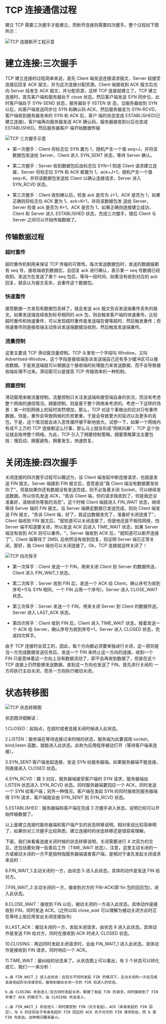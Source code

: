 # TCP 连接通信过程

建立 TCP 需要三次握手才能建立，而断开连接则需要四次握手。整个过程如下图所示：

![TCP 连接断开工程示意](https://assets.ng-tech.icu/item/02Jgu6.png)

# 建立连接:三次握手

TCP 建立连接的过程简单来说，首先 Client 端发送连接请求报文，Server 段接受连接后回复 ACK 报文，并为这次连接分配资源。Client 端接收到 ACK 报文后也向 Server 段发生 ACK 报文，并分配资源，这样 TCP 连接就建立了。TCP 建立连接时，首先客户端和服务器处于 close 状态。然后客户端发送 SYN 同步位，此时客户端处于 SYN-SEND 状态，服务器处于 lISTEN 状 态，当服务器收到 SYN 以后，向客户端发送同步位 SYN 和确认码 ACK，然后服务器变为 SYN-RCVD，客户端收到服务器发来的 SYN 和 ACK 后，客户 端的状态变成 ESTABLISHED(已建立连接)，客户端再向服务器发送 ACK 确认码，服务器接收到以后也变成 ESTABLISHED。然后服务器客户 端开始数据传输

![TCP 三次握手示意](https://assets.ng-tech.icu/item/02JQAg.png)

- 第一次握手：Client 将标志位 SYN 置为 1，随机产生一个值 seq=J，并将该数据包发送给 Server，Client 进入 SYN_SENT 状态，等待 Server 确认。

- 第二次握手：Server 收到数据包后由标志位 SYN=1 知道 Client 请求建立连接，Server 将标志位 SYN 和 ACK 都置为 1，ack=J+1，随机产生一个值 seq=K，并将该数据包发送给 Client 以确认连接请求，Server 进入 SYN_RCVD 状态。

- 第三次握手：Client 收到确认后，检查 ack 是否为 J+1，ACK 是否为 1，如果正确则将标志位 ACK 置为 1，ack=K+1，并将该数据包发 送给 Server，Server 检查 ack 是否为 K+1，ACK 是否为 1，如果正确则连接建立成功，Client 和 Server 进入 ESTABLISHED 状态，完成三次握手，随后 Client 与 Server 之间可以开始传输数据了。

## 传输数据过程

### 超时重传

超时重传机制用来保证 TCP 传输的可靠性。每次发送数据包时，发送的数据报都有 seq 号，接收端收到数据后，会回复 ack 进行确认，表示某一 seq 号数据已经收到。发送方在发送了某个 seq 包后，等待一段时间，如果没有收到对应的 ack 回复，就会认为报文丢失，会重传这个数据包。

### 快速重传

接受数据一方发现有数据包丢掉了。就会发送 ack 报文告诉发送端重传丢失的报文。如果发送端连续收到标号相同的 ack 包，则会触发客户端的快速重传。比较超时重传和快速重传，可以发现超时重传是发送端在傻等超时，然后触发重传；而快速重传则是接收端主动告诉发送端数据没收到，然后触发发送端重传。

### 流量控制

这里主要说 TCP 滑动窗流量控制。TCP 头里有一个字段叫 Window，又叫 Advertised-Window，这个字段是接收端告诉发送端自己还有多少缓冲区可以接收数据。于是发送端就可以根据这个接收端的处理能力来发送数据，而不会导致接收端处理不过来。滑动窗可以是提高 TCP 传输效率的一种机制。

### 拥塞控制

滑动窗用来做流量控制。流量控制只关注发送端和接受端自身的状况，而没有考虑整个网络的通信情况。拥塞控制，则是基于整个网络来考虑的。考虑一下这样的场景：某一时刻网络上的延时突然增加，那么，TCP 对这个事做出的应对只有重传数据，但是，重传会导致网络的负担更重，于是会导致更大的延迟以及更多的丢包，于是，这个情况就会进入恶性循环被不断地放大。试想一下，如果一个网络内有成千上万的 TCP 连接都这么行事，那么马上就会形成“网络风暴”，TCP 这个协议就会拖垮整个网络。为此，TCP 引入了拥塞控制策略。拥塞策略算法主要包括：慢启动，拥塞避免，拥塞发生，快速恢复。

# 关闭连接:四次握手

关闭连接的四次握手过程可以概述为，设 Client 端发起中断连接请求，也就是发送 FIN 报文。Server 端接到 FIN 报文后，意思是说"我 Client 端没有数据要发给你了"，但是如果你还有数据没有发送完成，则不必急着关闭 Socket，可以继续发送数据。所以你先发送 ACK，"告诉 Client 端，你的请求我收到了，但是我还没准备好，请继续你等我的消息"。这个时候 Client 端就进入 FIN_WAIT 状态，继续等待 Server 端的 FIN 报文。当 Server 端确定数据已发送完成，则向 Client 端发送 FIN 报文，"告诉 Client 端，好了，我这边数据发完了，准备好关闭连接了"。Client 端收到 FIN 报文后，"就知道可以关闭连接了，但是他还是不相信网络，怕 Server 端不知道要关闭，所以发送 ACK 后进入 TIME_WAIT 状态，如果 Server 端没有收到 ACK 则可以重传。“，Server 端收到 ACK 后，"就知道可以断开连接了"。Client 端等待了 2MSL 后依然没有收到回复，则证明 Server 端已正常关闭，那好，我 Client 端也可以关闭连接了。Ok，TCP 连接就这样关闭了！

![TCP 四次挥手](https://assets.ng-tech.icu/item/02JNuV.png)

- 第一次挥手：Client 发送一个 FIN，用来关闭 Client 到 Server 的数据传送，Client 进入 FIN_WAIT_1 状态。

- 第二次挥手：Server 收到 FIN 后，发送一个 ACK 给 Client，确认序号为收到序号+1(与 SYN 相同，一个 FIN 占用一个序号)，Server 进入 CLOSE_WAIT 状态。

- 第三次挥手：Server 发送一个 FIN，用来关闭 Server 到 Client 的数据传送，Server 进入 LAST_ACK 状态。

- 第四次挥手：Client 收到 FIN 后，Client 进入 TIME_WAIT 状态，接着发送一个 ACK 给 Server，确认序号为收到序号+1，Server 进入 CLOSED 状态，完成四次挥手。

由于 TCP 连接时全双工的，因此，每个方向都必须要单独进行关闭，这一原则是当一方完成数据发送任务后，发送一个 FIN 来终止这一方向的连接，收到一个 FIN 只是意味着这一方向上没有数据流动了，即不会再收到数据了，但是在这个 TCP 连接上仍然能够发送数据，直到这一方向也发送了 FIN。首先进行关闭的 一方将执行主动关闭，而另一方则执行被动关闭。

# 状态转移图

![TCP 状态转移图](https://assets.ng-tech.icu/item/02YrdS.png)

状态图详细解读：

1.CLOSED：起始点，在超时或者连接关闭时候进入此状态。

2.LISTEN：服务端在等待连接过来时候的状态，服务端为此要调用 socket，bind,listen 函数，就能进入此状态。此称为应用程序被动打开（等待客户端来连接）。

3.SYN_SENT:客户端发起连接，发送 SYN 给服务器端。如果服务器端不能连接，则直接进入 CLOSED 状态。

4.SYN_RCVD：跟 3 对应，服务器端接受客户端的 SYN 请求，服务器端由 LISTEN 状态进入 SYN_RCVD 状态。同时服务器端要回应一个 ACK，同时发送一个 SYN 给客户端；另外一种情况，客户端在发起 SYN 的同时接收到服务器端得 SYN 请求，客户端就会由 SYN_SENT 到 SYN_RCVD 状态。

5.ESTABLISHED：服务器端和客户端在完成 3 次握手进入状态，说明已经可以开始传输数据了。

以上是建立连接时服务器端和客户端产生的状态转移说明。相对来说比较简单明了，如果你对三次握手比较熟悉，建立连接时的状态转移还是很容易理解。

下面，我们来看看连接关闭时候的状态转移说明，关闭需要进行 4 次双方的交互，还包括要处理一些善后工作（TIME_WAIT 状态），注意，这里主动关闭的一方或被动关闭的一方不是指特指服务器端或者客户端，是相对于谁先发起关闭请求来说的：

6.FIN_WAIT_1:主动关闭的一方，由状态 5 进入此状态。具体的动作是发送 FIN 给对方。

7.FIN_WAIT_2:主动关闭的一方，接收到对方的 FIN-ACK(即 fin 包的回应包)，进入此状态。

8.CLOSE_WAIT：接收到 FIN 以后，被动关闭的一方进入此状态。具体动作是接收到 FIN，同时发送 ACK。(之所以叫 close_wait 可以理解为被动关闭方此时正在等待上层应用发出关闭连接指令)

9.LAST_ACK：被动关闭的一方，发起关闭请求，由状态 8 进入此状态。具体动作是发送 FIN 给对方，同时在接收到 ACK 时进入 CLOSED 状态。

10.CLOSING：两边同时发起关闭请求时，会由 FIN_WAIT_1 进入此状态。具体动作是接收到 FIN 请求，同时响应一个 ACK。

11.TIME_WAIT：最纠结的状态来了。从状态图上可以看出，有 3 个状态可以转化成它，我们一一来分析：

    a.由 FIN_WAIT_2 进入此状态：在双方不同时发起 FIN 的情况下，主动关闭的一方在完成自身发起的关闭请求后，接收到被动关闭一方的 FIN 后进入的状态。

    b.由 CLOSING 状态进入:双方同时发起关闭，都做了发起 FIN 的请求，同时接收到了 FIN 并做了 ACK 的情况下，由 CLOSING 状态进入。

    c.由 FIN_WAIT_1 状态进入：同时接受到 FIN（对方发起），ACK（本身发起的 FIN 回应），与 b 的区别在于本身发起的 FIN 回应的 ACK 先于对方的 FIN 请求到达，而 b 是 FIN 先到达。这种情况概率最小。
